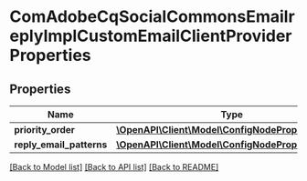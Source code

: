 # ComAdobeCqSocialCommonsEmailreplyImplCustomEmailClientProviderProperties

## Properties
Name | Type | Description | Notes
------------ | ------------- | ------------- | -------------
**priority_order** | [**\OpenAPI\Client\Model\ConfigNodePropertyInteger**](ConfigNodePropertyInteger.md) |  | [optional] 
**reply_email_patterns** | [**\OpenAPI\Client\Model\ConfigNodePropertyArray**](ConfigNodePropertyArray.md) |  | [optional] 

[[Back to Model list]](../README.md#documentation-for-models) [[Back to API list]](../README.md#documentation-for-api-endpoints) [[Back to README]](../README.md)


